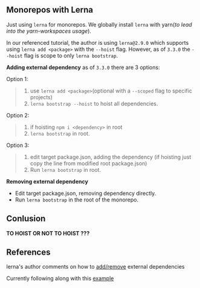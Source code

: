 ## Monorepos with Lerna ##

Just using `lerna` for monorepos. We globally install `lerna` with yarn(*to lead into the yarn-workspaces usage*).

In our referenced tutorial, the author is using `lerna@2.9.0` which supports using `lerna add <package>` with the `--hoist` flag. However, as of `3.3.0` the `--hoist` flag is scope to only `lerna bootstrap`.

**Adding external dependency**
as of `3.3.0` there are 3 options:

Option 1:
> 1. use `lerna add <package>`(optional with a `--scoped` flag to specific projects)
> 2. `lerna bootstrap --hoist` to hoist all dependencies.

Option 2:
> 1. if hoisting `npm i <dependency>` in root
> 2. `lerna bootstrap` in root.

Option 3:
> 1. edit target package.json, adding the dependency (if hoisting just copy the line from modified root package.json)
> 2. Run `lerna bootstrap` in root.


**Removing external dependency**
- Edit target package.json, removing dependency directly.
- Run `lerna bootstrap` in the root of the monorepo.

## Conlusion ##

__TO HOIST OR NOT TO HOIST ???__

## References ##

lerna's author comments on how to [add/remove](https://github.com/lerna/lerna/issues/1229#issuecomment-360575720) external dependencies

Currently following along with this [example](https://codeburst.io/monorepos-by-example-part-1-3a883b49047e)